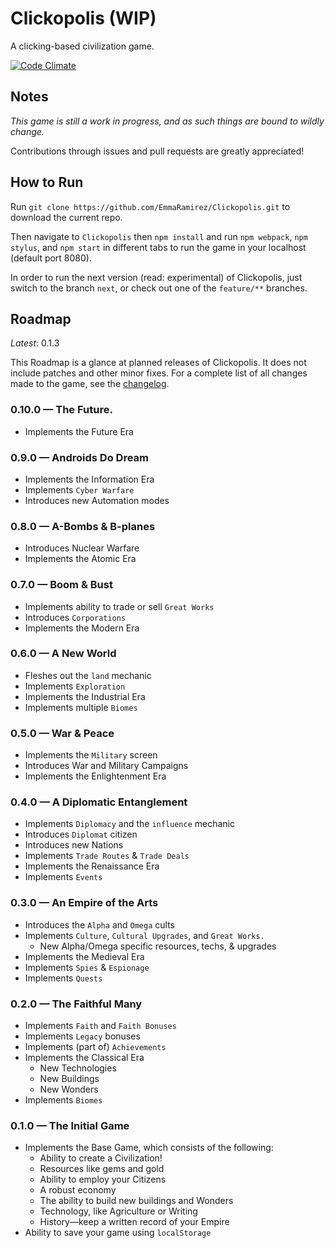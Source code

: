 # Clickopolis (WIP)
A clicking-based civilization game.

[![Code Climate](https://codeclimate.com/github/EmmaRamirez/Clickopolis/badges/gpa.svg)](https://codeclimate.com/github/EmmaRamirez/Clickopolis)

## Notes
*This game is still a work in progress, and as such things are bound to wildly change.*

Contributions through issues and pull requests are greatly appreciated!

## How to Run
Run `git clone https://github.com/EmmaRamirez/Clickopolis.git` to download the current repo.

Then navigate to `Clickopolis` then `npm install` and run `npm webpack`, `npm stylus`, and `npm start` in different tabs to run the game in your localhost (default port 8080).

In order to run the next version (read: experimental) of Clickopolis, just switch to the branch `next`, or check out one of the `feature/**` branches.

## Roadmap
*Latest*: 0.1.3

This Roadmap is a glance at planned releases of Clickopolis. It does not include patches and other minor fixes. For a complete list of all changes made to the game, see the [changelog](https://github.com/EmmaRamirez/Clickopolis/blob/master/CHANGELOG.md).

### 0.10.0 &mdash; The Future.
- Implements the Future Era

### 0.9.0 &mdash; Androids Do Dream
- Implements the Information Era
- Implements `Cyber Warfare`
- Introduces new Automation modes

### 0.8.0 &mdash; A-Bombs & B-planes
- Introduces Nuclear Warfare
- Implements the Atomic Era

### 0.7.0 &mdash; Boom & Bust
- Implements ability to trade or sell `Great Works`
- Introduces `Corporations`
- Implements the Modern Era

### 0.6.0 &mdash; A New World
- Fleshes out the `land` mechanic
- Implements `Exploration`
- Implements the Industrial Era
- Implements multiple `Biomes`

### 0.5.0 &mdash; War & Peace
- Implements the `Military` screen
- Introduces War and Military Campaigns
- Implements the Enlightenment Era

### 0.4.0 &mdash; A Diplomatic Entanglement
- Implements `Diplomacy` and the `influence` mechanic
- Introduces `Diplomat` citizen
- Introduces new Nations
- Implements `Trade Routes` & `Trade Deals`
- Implements the Renaissance Era
- Implements `Events`

### 0.3.0 &mdash; An Empire of the Arts
- Introduces the `Alpha` and `Omega` cults
- Implements `Culture`, `Cultural Upgrades`, and `Great Works.`
  - New Alpha/Omega specific resources, techs, & upgrades
- Implements the Medieval Era
- Implements `Spies` & `Espionage`
- Implements `Quests`

### 0.2.0 &mdash; The Faithful Many
- Implements `Faith` and `Faith Bonuses`
- Implements `Legacy` bonuses
- Implements (part of) `Achievements`
- Implements the Classical Era
  - New Technologies
  - New Buildings
  - New Wonders
- Implements `Biomes`

### 0.1.0 &mdash; The Initial Game
- Implements the Base Game, which consists of the following:
  - Ability to create a Civilization!
  - Resources like gems and gold
  - Ability to employ your Citizens
  - A robust economy
  - The ability to build new buildings and Wonders
  - Technology, like Agriculture or Writing
  - History&mdash;keep a written record of your Empire
- Ability to save your game using `localStorage`
